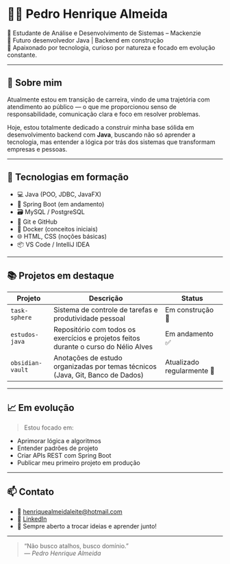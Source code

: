 # 👨‍💻 Pedro Henrique Almeida

🎯 Estudante de Análise e Desenvolvimento de Sistemas – Mackenzie  
💼 Futuro desenvolvedor Java | Backend em construção  
🧠 Apaixonado por tecnologia, curioso por natureza e focado em evolução constante.

---

## 🚀 Sobre mim

Atualmente estou em transição de carreira, vindo de uma trajetória com atendimento ao público — o que me proporcionou senso de responsabilidade, comunicação clara e foco em resolver problemas.

Hoje, estou totalmente dedicado a construir minha base sólida em desenvolvimento backend com **Java**, buscando não só aprender a tecnologia, mas entender a lógica por trás dos sistemas que transformam empresas e pessoas.

---

## 🧰 Tecnologias em formação

- 💻 Java (POO, JDBC, JavaFX)
- 🔧 Spring Boot (em andamento)
- 🗃️ MySQL / PostgreSQL
- 🧪 Git e GitHub
- 🐳 Docker (conceitos iniciais)
- 🌐 HTML, CSS (noções básicas)
- 📦 VS Code / IntelliJ IDEA

---

## 📚 Projetos em destaque

| Projeto | Descrição | Status |
|--------|-----------|--------|
| `task-sphere` | Sistema de controle de tarefas e produtividade pessoal | Em construção 🧱 |
| `estudos-java` | Repositório com todos os exercícios e projetos feitos durante o curso do Nélio Alves | Em andamento ✅ |
| `obsidian-vault` | Anotações de estudo organizadas por temas técnicos (Java, Git, Banco de Dados) | Atualizado regularmente 📘 |

---

## 📈 Em evolução

> Estou focado em:
- Aprimorar lógica e algoritmos
- Entender padrões de projeto
- Criar APIs REST com Spring Boot
- Publicar meu primeiro projeto em produção

---

## 📫 Contato

- 📧 henriquealmeidaleite@hotmail.com  
- 💼 [LinkedIn](https://www.linkedin.com/in/euhenriquealmeida)  
- 🧠 Sempre aberto a trocar ideias e aprender junto!

---

> “Não busco atalhos, busco domínio.”  
> *— Pedro Henrique Almeida*
